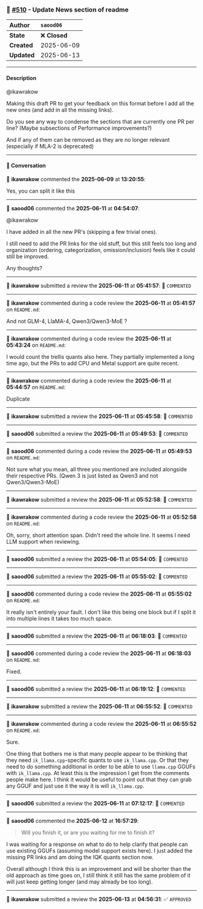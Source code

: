 ### 🔀 [#510](https://github.com/ikawrakow/ik_llama.cpp/pull/510) - Update News section of readme

| **Author** | `saood06` |
| :--- | :--- |
| **State** | ❌ **Closed** |
| **Created** | 2025-06-09 |
| **Updated** | 2025-06-13 |

---

#### Description

@ikawrakow 

Making this draft PR to get your feedback on this format before I add all the new ones (and add in all the missing links). 

Do you see any way to condense the sections that are currently one PR per line? (Maybe subsections of Performance improvements?)

And if any of them can be removed as they are no longer relevant (especially if MLA-2 is deprecated)

---

#### 💬 Conversation

👤 **ikawrakow** commented the **2025-06-09** at **13:20:55**:<br>

Yes, you can split it like this

---

👤 **saood06** commented the **2025-06-11** at **04:54:07**:<br>

@ikawrakow 

I have added in all the new PR's (skipping a few trivial ones).

I still need to add the PR links for the old stuff, but this still feels too long and organization (ordering, categorization, omission/inclusion) feels like it could still be improved.

Any thoughts?

---

👤 **ikawrakow** submitted a review the **2025-06-11** at **05:41:57**: 💬 `COMMENTED`

---

👤 **ikawrakow** commented during a code review the **2025-06-11** at **05:41:57** on `README.md`:<br>

And not GLM-4, LlaMA-4, Qwen3/Qwen3-MoE ?

---

👤 **ikawrakow** commented during a code review the **2025-06-11** at **05:43:24** on `README.md`:<br>

I would count the trellis quants also here. They partially implemented a long time ago, but the PRs to add CPU and Metal support are quite recent.

---

👤 **ikawrakow** commented during a code review the **2025-06-11** at **05:44:57** on `README.md`:<br>

Duplicate

---

👤 **ikawrakow** submitted a review the **2025-06-11** at **05:45:58**: 💬 `COMMENTED`

---

👤 **saood06** submitted a review the **2025-06-11** at **05:49:53**: 💬 `COMMENTED`

---

👤 **saood06** commented during a code review the **2025-06-11** at **05:49:53** on `README.md`:<br>

Not sure what you mean, all three you mentioned are included alongside their respective PRs. (Qwen 3 is just listed as Qwen3 and not Qwen3/Qwen3-MoE)

---

👤 **ikawrakow** submitted a review the **2025-06-11** at **05:52:58**: 💬 `COMMENTED`

---

👤 **ikawrakow** commented during a code review the **2025-06-11** at **05:52:58** on `README.md`:<br>

Oh, sorry, short attention span. Didn't reed the whole line. It seems I need LLM support when reviewing.

---

👤 **saood06** submitted a review the **2025-06-11** at **05:54:05**: 💬 `COMMENTED`

---

👤 **saood06** submitted a review the **2025-06-11** at **05:55:02**: 💬 `COMMENTED`

---

👤 **saood06** commented during a code review the **2025-06-11** at **05:55:02** on `README.md`:<br>

It really isn't entirely your fault. I don't like this being one block but if I split it into multiple lines it takes too much space.

---

👤 **saood06** submitted a review the **2025-06-11** at **06:18:03**: 💬 `COMMENTED`

---

👤 **saood06** commented during a code review the **2025-06-11** at **06:18:03** on `README.md`:<br>

Fixed.

---

👤 **saood06** submitted a review the **2025-06-11** at **06:19:12**: 💬 `COMMENTED`

---

👤 **ikawrakow** submitted a review the **2025-06-11** at **06:55:52**: 💬 `COMMENTED`

---

👤 **ikawrakow** commented during a code review the **2025-06-11** at **06:55:52** on `README.md`:<br>

Sure.

One thing that bothers me is that many people appear to be thinking that they need `ik_llama.cpp`-specific quants to use `ik_llama.cpp`. Or that they need to do something additional in order to be able to use `llama.cpp` GGUFs with `ik_llama.cpp`. At least this is the impression I get from the comments people make here. I think it would be useful to point out that they can grab any GGUF and just use it the way it is will `ik_llama.cpp`.

---

👤 **saood06** submitted a review the **2025-06-11** at **07:12:17**: 💬 `COMMENTED`

---

👤 **saood06** commented the **2025-06-12** at **16:57:29**:<br>

> Will you finish it, or are you waiting for me to finish it?

I was waiting for a response on what to do to help clarify that people can use existing GGUFs (assuming model support exists here). I just added the missing PR links and am doing the IQK quants section now.

Overall although I think this is an improvement and will be shorter than the old approach as time goes on, I still think it still has the same problem of it will just keep getting longer (and may already be too long).

---

👤 **ikawrakow** submitted a review the **2025-06-13** at **04:56:31**: ✅ `APPROVED`